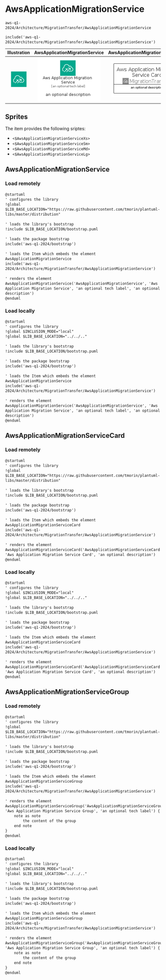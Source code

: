 # AwsApplicationMigrationService


```text
aws-q1-2024/Architecture/MigrationTransfer/AwsApplicationMigrationService
```

```text
include('aws-q1-2024/Architecture/MigrationTransfer/AwsApplicationMigrationService')
```



| Illustration | AwsApplicationMigrationService | AwsApplicationMigrationServiceCard | AwsApplicationMigrationServiceGroup |
| :---: | :---: | :---: | :---: |
| ![illustration for Illustration](../../../aws-q1-2024/Architecture/MigrationTransfer/AwsApplicationMigrationService.png) | ![illustration for AwsApplicationMigrationService](../../../aws-q1-2024/Architecture/MigrationTransfer/AwsApplicationMigrationService.Local.png) | ![illustration for AwsApplicationMigrationServiceCard](../../../aws-q1-2024/Architecture/MigrationTransfer/AwsApplicationMigrationServiceCard.Local.png) | ![illustration for AwsApplicationMigrationServiceGroup](../../../aws-q1-2024/Architecture/MigrationTransfer/AwsApplicationMigrationServiceGroup.Local.png) |



## Sprites
The item provides the following sriptes:

- `<$AwsApplicationMigrationServiceXs>`
- `<$AwsApplicationMigrationServiceSm>`
- `<$AwsApplicationMigrationServiceMd>`
- `<$AwsApplicationMigrationServiceLg>`





## AwsApplicationMigrationService

### Load remotely
```plantuml
@startuml
' configures the library
!global $LIB_BASE_LOCATION="https://raw.githubusercontent.com/tmorin/plantuml-libs/master/distribution"

' loads the library's bootstrap
!include $LIB_BASE_LOCATION/bootstrap.puml

' loads the package bootstrap
include('aws-q1-2024/bootstrap')

' loads the Item which embeds the element AwsApplicationMigrationService
include('aws-q1-2024/Architecture/MigrationTransfer/AwsApplicationMigrationService')

' renders the element
AwsApplicationMigrationService('AwsApplicationMigrationService', 'Aws Application Migration Service', 'an optional tech label', 'an optional description')
@enduml
```

### Load locally
```plantuml
@startuml
' configures the library
!global $INCLUSION_MODE="local"
!global $LIB_BASE_LOCATION="../../.."

' loads the library's bootstrap
!include $LIB_BASE_LOCATION/bootstrap.puml

' loads the package bootstrap
include('aws-q1-2024/bootstrap')

' loads the Item which embeds the element AwsApplicationMigrationService
include('aws-q1-2024/Architecture/MigrationTransfer/AwsApplicationMigrationService')

' renders the element
AwsApplicationMigrationService('AwsApplicationMigrationService', 'Aws Application Migration Service', 'an optional tech label', 'an optional description')
@enduml
```

## AwsApplicationMigrationServiceCard

### Load remotely
```plantuml
@startuml
' configures the library
!global $LIB_BASE_LOCATION="https://raw.githubusercontent.com/tmorin/plantuml-libs/master/distribution"

' loads the library's bootstrap
!include $LIB_BASE_LOCATION/bootstrap.puml

' loads the package bootstrap
include('aws-q1-2024/bootstrap')

' loads the Item which embeds the element AwsApplicationMigrationServiceCard
include('aws-q1-2024/Architecture/MigrationTransfer/AwsApplicationMigrationService')

' renders the element
AwsApplicationMigrationServiceCard('AwsApplicationMigrationServiceCard', 'Aws Application Migration Service Card', 'an optional description')
@enduml
```

### Load locally
```plantuml
@startuml
' configures the library
!global $INCLUSION_MODE="local"
!global $LIB_BASE_LOCATION="../../.."

' loads the library's bootstrap
!include $LIB_BASE_LOCATION/bootstrap.puml

' loads the package bootstrap
include('aws-q1-2024/bootstrap')

' loads the Item which embeds the element AwsApplicationMigrationServiceCard
include('aws-q1-2024/Architecture/MigrationTransfer/AwsApplicationMigrationService')

' renders the element
AwsApplicationMigrationServiceCard('AwsApplicationMigrationServiceCard', 'Aws Application Migration Service Card', 'an optional description')
@enduml
```

## AwsApplicationMigrationServiceGroup

### Load remotely
```plantuml
@startuml
' configures the library
!global $LIB_BASE_LOCATION="https://raw.githubusercontent.com/tmorin/plantuml-libs/master/distribution"

' loads the library's bootstrap
!include $LIB_BASE_LOCATION/bootstrap.puml

' loads the package bootstrap
include('aws-q1-2024/bootstrap')

' loads the Item which embeds the element AwsApplicationMigrationServiceGroup
include('aws-q1-2024/Architecture/MigrationTransfer/AwsApplicationMigrationService')

' renders the element
AwsApplicationMigrationServiceGroup('AwsApplicationMigrationServiceGroup', 'Aws Application Migration Service Group', 'an optional tech label') {
    note as note
        the content of the group
    end note
}
@enduml
```

### Load locally
```plantuml
@startuml
' configures the library
!global $INCLUSION_MODE="local"
!global $LIB_BASE_LOCATION="../../.."

' loads the library's bootstrap
!include $LIB_BASE_LOCATION/bootstrap.puml

' loads the package bootstrap
include('aws-q1-2024/bootstrap')

' loads the Item which embeds the element AwsApplicationMigrationServiceGroup
include('aws-q1-2024/Architecture/MigrationTransfer/AwsApplicationMigrationService')

' renders the element
AwsApplicationMigrationServiceGroup('AwsApplicationMigrationServiceGroup', 'Aws Application Migration Service Group', 'an optional tech label') {
    note as note
        the content of the group
    end note
}
@enduml
```

